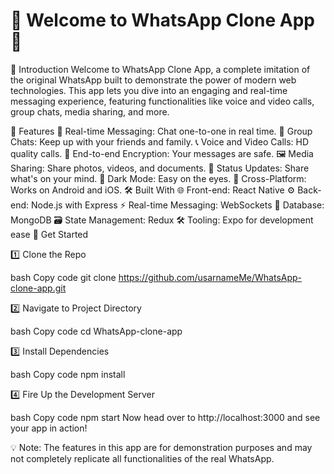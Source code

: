 
# 👋 Welcome to WhatsApp Clone App 📱

🚀 Introduction
Welcome to WhatsApp Clone App, a complete imitation of the original WhatsApp built to demonstrate the power of modern web technologies. This app lets you dive into an engaging and real-time messaging experience, featuring functionalities like voice and video calls, group chats, media sharing, and more.



🌈 Features
💬 Real-time Messaging: Chat one-to-one in real time.
👥 Group Chats: Keep up with your friends and family.
📞 Voice and Video Calls: HD quality calls.
🔐 End-to-end Encryption: Your messages are safe.
🖼️ Media Sharing: Share photos, videos, and documents.
📝 Status Updates: Share what's on your mind.
🌙 Dark Mode: Easy on the eyes.
📱 Cross-Platform: Works on Android and iOS.
🛠️ Built With
🌐 Front-end: React Native
⚙️ Back-end: Node.js with Express
⚡ Real-time Messaging: WebSockets
💾 Database: MongoDB
🗃️ State Management: Redux
🛠️ Tooling: Expo for development ease
🚀 Get Started



1️⃣ Clone the Repo

bash
Copy code
git clone https://github.com/usarnameMe/WhatsApp-clone-app.git


2️⃣ Navigate to Project Directory

bash
Copy code
cd WhatsApp-clone-app


3️⃣ Install Dependencies

bash
Copy code
npm install


4️⃣ Fire Up the Development Server

bash
Copy code
npm start
Now head over to http://localhost:3000 and see your app in action!


💡 Note: The features in this app are for demonstration purposes and may not completely replicate all functionalities of the real WhatsApp.
